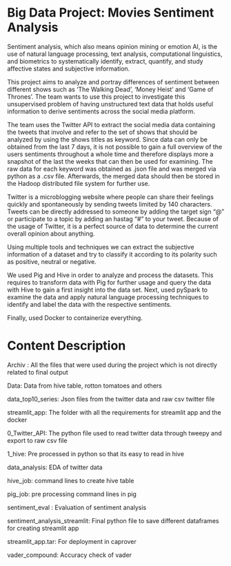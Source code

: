 # Big Data Project: Movies Sentiment Analysis

Sentiment analysis, which also means opinion mining or emotion AI, is the use of natural language processing, text analysis, computational linguistics, and biometrics to systematically identify, extract, quantify, and study affective states and subjective information. 

This project aims to analyze and portray differences of sentiment between different shows such as ‘The Walking Dead’, ‘Money Heist’ and ‘Game of Thrones’. The team wants to use this project to investigate this unsupervised problem of having unstructured text data that holds useful information to derive sentiments across the social media platform.   

The team uses the Twitter API to extract the social media data containing the tweets that involve and refer to the set of shows that should be analyzed by using the shows titles as keyword. Since data can only be obtained from the last 7 days, it is not possible to gain a full overview of the users sentiments throughout a whole time and therefore displays more a snapshot of the last the weeks that can then be used for examining. The raw data for each keyword was obtained as .json file and was merged via python as a .csv file. Afterwards, the merged data should then be stored in the Hadoop distributed file system for further use.

Twitter is a microblogging website where people can share their feelings quickly and spontaneously by sending tweets limited by 140 characters. Tweets can be directly addressed to someone by adding the target sign “@” or participate to a topic by adding an hastag “#” to your tweet. Because of the usage of Twitter, it is a perfect source of data to determine the current overall opinion about anything.

Using multiple tools and techniques we can extract the subjective information of a dataset and try to classify it according to its polarity such as positive, neutral or negative. 

We used Pig and Hive in order to analyze and process the datasets. This requires to transform data with Pig for further usage and query the data with Hive to gain a first insight into the data set. Next, used pySpark to examine the data and apply natural language processing techniques to identify and label the data with the respective sentiments. 

Finally, used Docker to containerize everything.


# Content Description

Archiv : All the files that were used during the project which is not directly related to final output

Data: Data from hive table, rotton tomatoes and others

data_top10_series: Json files from the twitter data and raw csv twitter file

streamlit_app: The folder with all the requirements for streamlit app and the docker 

0_Twitter_API: The python file used to read twitter data through tweepy and export to raw csv file

1_hive: Pre processed in python so that its easy to read in hive

data_analysis: EDA of twitter data 

hive_job: command lines to create hive table

pig_job: pre processing command lines in pig

sentiment_eval : Evaluation of sentiment analysis

sentiment_analysis_streamlit: Final python file to save different dataframes for creating streamlit app

streamlit_app.tar: For deployment in caprover

vader_compound: Accuracy check of vader
